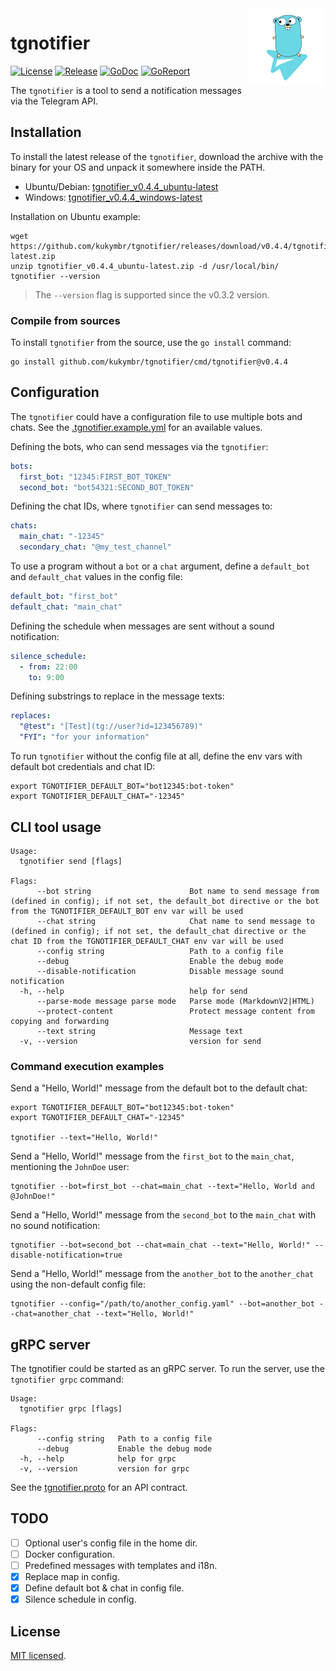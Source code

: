<img align="right" width="125" src="assets/tgnotifier.png" alt="image with a gopher on a telegram plane">

# tgnotifier

[![License](https://img.shields.io/github/license/kukymbr/tgnotifier.svg)](https://github.com/kukymbr/tgnotifier/blob/main/LICENSE)
[![Release](https://img.shields.io/github/release/kukymbr/tgnotifier.svg)](https://github.com/kukymbr/tgnotifier/releases/latest)
[![GoDoc](https://godoc.org/github.com/kukymbr/tgnotifier?status.svg)](https://godoc.org/github.com/kukymbr/tgnotifier)
[![GoReport](https://goreportcard.com/badge/github.com/kukymbr/tgnotifier)](https://goreportcard.com/report/github.com/kukymbr/tgnotifier)

The `tgnotifier` is a tool to send a notification messages
via the Telegram API.

## Installation

To install the latest release of the `tgnotifier`, 
download the archive with the binary for your OS and unpack it somewhere inside the PATH.

* Ubuntu/Debian: [tgnotifier_v0.4.4_ubuntu-latest](https://github.com/kukymbr/tgnotifier/releases/download/v0.4.4/tgnotifier_v0.4.4_ubuntu-latest.zip)
* Windows: [tgnotifier_v0.4.4_windows-latest](https://github.com/kukymbr/tgnotifier/releases/download/v0.4.4/tgnotifier_v0.4.4_windows-latest.zip)

Installation on Ubuntu example:

```shell
wget https://github.com/kukymbr/tgnotifier/releases/download/v0.4.4/tgnotifier_v0.4.4_ubuntu-latest.zip
unzip tgnotifier_v0.4.4_ubuntu-latest.zip -d /usr/local/bin/
tgnotifier --version
```

> The `--version` flag is supported since the v0.3.2 version.

### Compile from sources

To install `tgnotifier` from the source, use the `go install` command:

```shell
go install github.com/kukymbr/tgnotifier/cmd/tgnotifier@v0.4.4
```

## Configuration

The `tgnotifier` could have a configuration file to use multiple bots and chats.
See the [.tgnotifier.example.yml](.tgnotifier.example.yml) for an available values.

Defining the bots, who can send messages via the `tgnotifier`:

```yaml
bots:
  first_bot: "12345:FIRST_BOT_TOKEN"
  second_bot: "bot54321:SECOND_BOT_TOKEN"
```

Defining the chat IDs, where `tgnotifier` can send messages to:

```yaml
chats:
  main_chat: "-12345"
  secondary_chat: "@my_test_channel"
```

To use a program without a `bot` or a `chat` argument,
define a `default_bot` and  `default_chat` values in the config file:

```yaml
default_bot: "first_bot"
default_chat: "main_chat"
```

Defining the schedule when messages are sent without a sound notification:

```yaml
silence_schedule:
  - from: 22:00
    to: 9:00
```

Defining substrings to replace in the message texts:

```yaml
replaces:
  "@test": "[Test](tg://user?id=123456789)"
  "FYI": "for your information"
```

To run `tgnotifier` without the config file at all,
define the env vars with default bot credentials and chat ID:

```shell
export TGNOTIFIER_DEFAULT_BOT="bot12345:bot-token"
export TGNOTIFIER_DEFAULT_CHAT="-12345"
```

## CLI tool usage

```text
Usage:
  tgnotifier send [flags]

Flags:
      --bot string                      Bot name to send message from (defined in config); if not set, the default_bot directive or the bot from the TGNOTIFIER_DEFAULT_BOT env var will be used
      --chat string                     Chat name to send message to (defined in config); if not set, the default_chat directive or the chat ID from the TGNOTIFIER_DEFAULT_CHAT env var will be used
      --config string                   Path to a config file
      --debug                           Enable the debug mode
      --disable-notification            Disable message sound notification
  -h, --help                            help for send
      --parse-mode message parse mode   Parse mode (MarkdownV2|HTML)
      --protect-content                 Protect message content from copying and forwarding
      --text string                     Message text
  -v, --version                         version for send
```

### Command execution examples

Send a "Hello, World!" message from the default bot to the default chat:

```shell
export TGNOTIFIER_DEFAULT_BOT="bot12345:bot-token"
export TGNOTIFIER_DEFAULT_CHAT="-12345"

tgnotifier --text="Hello, World!"
```

Send a "Hello, World!" message from the `first_bot` to the `main_chat`, mentioning the `JohnDoe` user:

```shell
tgnotifier --bot=first_bot --chat=main_chat --text="Hello, World and @JohnDoe!"
```

Send a "Hello, World!" message from the `second_bot` to the `main_chat` with no sound notification:

```shell
tgnotifier --bot=second_bot --chat=main_chat --text="Hello, World!" --disable-notification=true
```

Send a "Hello, World!" message from the `another_bot` to the `another_chat` using the non-default config file:

```shell
tgnotifier --config="/path/to/another_config.yaml" --bot=another_bot --chat=another_chat --text="Hello, World!" 
```

## gRPC server

The tgnotifier could be started as an gRPC server. To run the server, use the `tgnotifier grpc` command:

```text
Usage:
  tgnotifier grpc [flags]

Flags:
      --config string   Path to a config file
      --debug           Enable the debug mode
  -h, --help            help for grpc
  -v, --version         version for grpc
```

See the [tgnotifier.proto](api/grpc/tgnotifier.proto) for an API contract.

## TODO

- [ ] Optional user's config file in the home dir.
- [ ] Docker configuration.
- [ ] Predefined messages with templates and i18n. 
- [x] Replace map in config.
- [x] Define default bot & chat in config file.
- [x] Silence schedule in config.

## License

[MIT licensed](LICENSE).